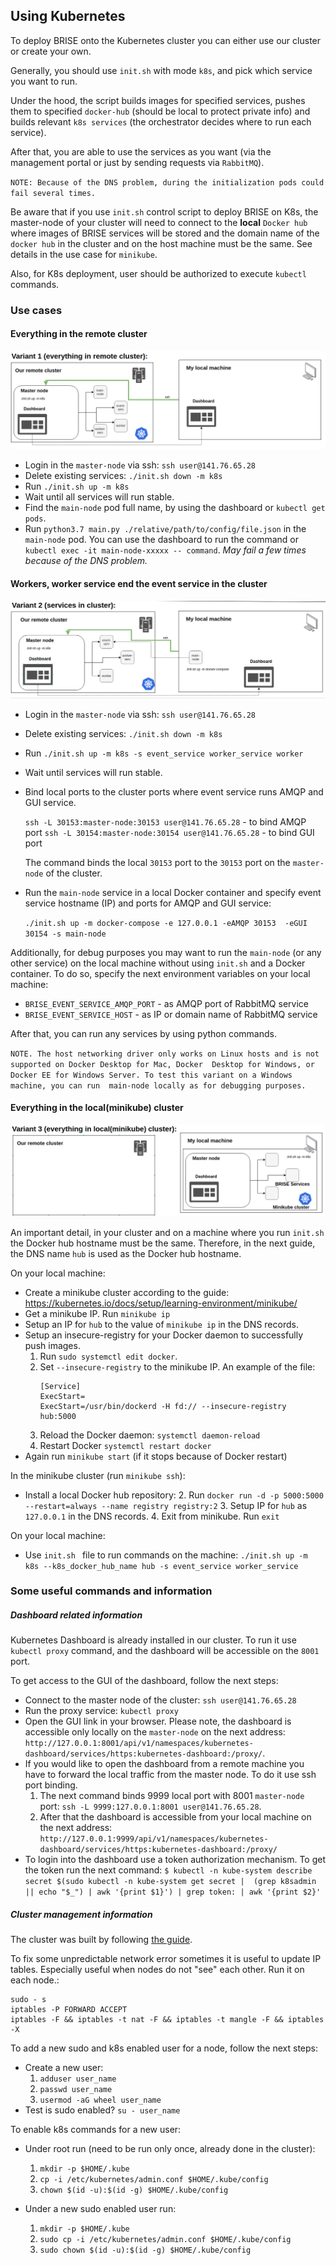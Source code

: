 ## Using Kubernetes 
To deploy BRISE onto the Kubernetes cluster you can either use our cluster or create your own.

Generally, you should use `init.sh` with mode `k8s`, and pick which service you want to run. 

Under the hood, the script builds images for specified services, pushes them to specified `docker-hub` 
(should be local to protect private info) and builds relevant `k8s services` (the orchestrator decides where to 
run each service).

After that, you are able to use the services as you want (via the management portal or just by sending requests via `RabbitMQ`).

`NOTE: Because of the DNS problem, during the initialization pods could fail several times.`

Be aware that if you use `init.sh` control script to deploy BRISE on K8s,
the master-node of your cluster will need to connect to the **local** `Docker hub` where images of BRISE services 
will be stored and the domain name of the `docker hub` in the cluster and on the host machine must be the same.
See details in the use case for `minikube`.

Also, for K8s deployment, user should be authorized to execute `kubectl` commands.

### Use cases
#### Everything in the remote cluster

![Variant 1](./img/use_case_1.png)

- Login in the `master-node` via ssh: `ssh user@141.76.65.28`
- Delete existing services: `./init.sh down -m k8s` 
- Run `./init.sh up -m k8s`
- Wait until all services will run stable.
- Find the `main-node` pod full name, by using the dashboard or `kubectl get pods`. 
- Run `python3.7 main.py ./relative/path/to/config/file.json` in the `main-node` pod. You can use the dashboard to 
run the command or `kubectl exec -it main-node-xxxxx -- command`.
*May fail a few times because of the DNS problem.*

#### Workers, worker service end the event service in the cluster

![Variant 2](./img/use_case_2.png)

- Login in the `master-node` via ssh: `ssh user@141.76.65.28`
- Delete existing services: `./init.sh down -m k8s`
- Run `./init.sh up -m k8s -s event_service worker_service worker`
- Wait until services will run stable.
- Bind local ports to the cluster ports where event service runs AMQP and GUI service.
 
    `ssh -L 30153:master-node:30153 user@141.76.65.28` - to bind AMQP port
    `ssh -L 30154:master-node:30154 user@141.76.65.28` - to bind GUI port
    
    The command binds the local `30153` port to the `30153` port on the `master-node` of the cluster. 
- Run the `main-node` service in a local Docker container and specify event service hostname (IP) and ports for AMQP and GUI service:

    `./init.sh up -m docker-compose -e 127.0.0.1 -eAMQP 30153  -eGUI 30154 -s main-node`

Additionally, for debug purposes you may want to run the `main-node` (or any other service) on the local machine 
without using `init.sh` and a Docker container.
To do so, specify the next environment variables on your local machine:

 - `BRISE_EVENT_SERVICE_AMQP_PORT` - as AMQP port of RabbitMQ service
 - `BRISE_EVENT_SERVICE_HOST` - as IP or domain name of RabbitMQ service

After that, you can run any services by using python commands.

`NOTE. The host networking driver only works on Linux hosts and is not supported on Docker Desktop for Mac, Docker 
Desktop for Windows, or Docker EE for Windows Server. To test this variant on a Windows machine, you can run 
main-node locally as for debugging purposes.`

#### Everything in the local(minikube) cluster

![Variant 3](./img/use_case_3.png)

An important detail, in your cluster and on a machine where you run `init.sh` the Docker hub hostname must be the same.
Therefore, in the next guide, the DNS name `hub` is used as the Docker hub hostname.

On your local machine:
- Create a minikube cluster according to the guide: https://kubernetes.io/docs/setup/learning-environment/minikube/
- Get a minikube IP. Run `minikube ip`
- Setup an IP for `hub` to the value of `minikube ip` in the DNS records.
- Setup an insecure-registry for your Docker daemon to successfully push images.
    1. Run `sudo systemctl edit docker`.
    2. Set `--insecure-registry` to the minikube IP. An example of the file:
        ```
        [Service]
        ExecStart=
        ExecStart=/usr/bin/dockerd -H fd:// --insecure-registry hub:5000
       ```
     3. Reload the Docker daemon: `systemctl daemon-reload`
     4. Restart Docker `systemctl restart docker`
 - Again run `minikube start` (if it stops because of Docker restart)
 
In the minikube cluster (run `minikube ssh`):
- Install a local Docker hub repository:
    2. Run `docker run -d -p 5000:5000 --restart=always --name registry registry:2`
    3. Setup IP for `hub` as `127.0.0.1` in the DNS records.
    4. Exit from minikube. Run `exit`

On your local machine:
- Use `init.sh ` file to run commands on the machine:
    `./init.sh up -m k8s --k8s_docker_hub_name hub -s event_service worker_service`


### Some useful commands and information

##### Dashboard related information

Kubernetes Dashboard is already installed in our cluster. To run it use `kubectl proxy` command, 
and the dashboard will be accessible on the `8001` port.

To get access to the GUI of the dashboard, follow the next steps:
 - Connect to the master node of the cluster: `ssh user@141.76.65.28`
 - Run the proxy service: `kubectl proxy`
 - Open the GUI link in your browser. Please note, the dashboard is accessible only locally on the `master-node` 
 on the next address: `http://127.0.0.1:8001/api/v1/namespaces/kubernetes-dashboard/services/https:kubernetes-dashboard:/proxy/`.
 - If you would like to open the dashboard from a remote machine you have to forward the local 
 traffic from the master node. To do it use ssh port binding.
    1. The next command binds 9999 local port with  8001 `master-node` port: 
        `ssh -L 9999:127.0.0.1:8001 user@141.76.65.28`.
    2. After that the dashboard is accessible from your local machine on the next address:
`http://127.0.0.1:9999/api/v1/namespaces/kubernetes-dashboard/services/https:kubernetes-dashboard:/proxy/`
 - To login into the dashboard use a token authorization mechanism. To get the token run the next command:
 `$ kubectl -n kube-system describe secret $(sudo kubectl -n kube-system get secret | 
 (grep k8sadmin || echo "$_") | awk '{print $1}') | grep token: | awk '{print $2}'`
 

##### Cluster management information

The cluster was built by following [the guide](https://www.tecmint.com/install-kubernetes-cluster-on-centos-7/).

To fix some unpredictable network error sometimes it is useful to update IP tables. 
Especially useful when nodes do not "see" each other. Run it on each node.:
```
sudo - s
iptables -P FORWARD ACCEPT
iptables -F && iptables -t nat -F && iptables -t mangle -F && iptables -X
```

To add a new sudo and k8s enabled user for a node, follow the next steps:

 - Create a new user:
    1. `adduser user_name`
    2. `passwd user_name`
    3. `usermod -aG wheel user_name`
 - Test is sudo enabled?
    `su - user_name`

To enable k8s commands for a new user:
 - Under root run (need to be run only once, already done in the cluster):
    1. `mkdir -p $HOME/.kube`
    2. `cp -i /etc/kubernetes/admin.conf $HOME/.kube/config`
    3. `chown $(id -u):$(id -g) $HOME/.kube/config`
 
 - Under a new sudo enabled user run:
    1. `mkdir -p $HOME/.kube`
    2. `sudo cp -i /etc/kubernetes/admin.conf $HOME/.kube/config`
    3. `sudo chown $(id -u):$(id -g) $HOME/.kube/config`